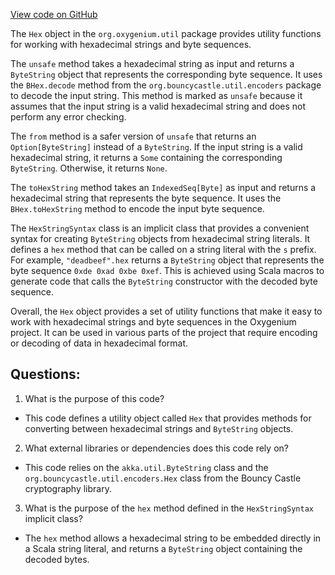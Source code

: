 [View code on GitHub](https://github.com/oxygenium/oxygenium/util/src/main/scala/org/oxygenium/util/Hex.scala)

The `Hex` object in the `org.oxygenium.util` package provides utility functions for working with hexadecimal strings and byte sequences. 

The `unsafe` method takes a hexadecimal string as input and returns a `ByteString` object that represents the corresponding byte sequence. It uses the `BHex.decode` method from the `org.bouncycastle.util.encoders` package to decode the input string. This method is marked as `unsafe` because it assumes that the input string is a valid hexadecimal string and does not perform any error checking. 

The `from` method is a safer version of `unsafe` that returns an `Option[ByteString]` instead of a `ByteString`. If the input string is a valid hexadecimal string, it returns a `Some` containing the corresponding `ByteString`. Otherwise, it returns `None`. 

The `toHexString` method takes an `IndexedSeq[Byte]` as input and returns a hexadecimal string that represents the byte sequence. It uses the `BHex.toHexString` method to encode the input byte sequence. 

The `HexStringSyntax` class is an implicit class that provides a convenient syntax for creating `ByteString` objects from hexadecimal string literals. It defines a `hex` method that can be called on a string literal with the `s` prefix. For example, `"deadbeef".hex` returns a `ByteString` object that represents the byte sequence `0xde 0xad 0xbe 0xef`. This is achieved using Scala macros to generate code that calls the `ByteString` constructor with the decoded byte sequence. 

Overall, the `Hex` object provides a set of utility functions that make it easy to work with hexadecimal strings and byte sequences in the Oxygenium project. It can be used in various parts of the project that require encoding or decoding of data in hexadecimal format.
## Questions: 
 1. What is the purpose of this code?
- This code defines a utility object called `Hex` that provides methods for converting between hexadecimal strings and `ByteString` objects.

2. What external libraries or dependencies does this code rely on?
- This code relies on the `akka.util.ByteString` class and the `org.bouncycastle.util.encoders.Hex` class from the Bouncy Castle cryptography library.

3. What is the purpose of the `hex` method defined in the `HexStringSyntax` implicit class?
- The `hex` method allows a hexadecimal string to be embedded directly in a Scala string literal, and returns a `ByteString` object containing the decoded bytes.